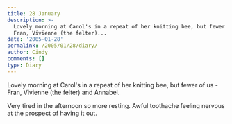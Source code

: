 ```yaml
---
title: 28 January
description: >-
  Lovely morning at Carol's in a repeat of her knitting bee, but fewer of us -
  Fran, Vivienne (the felter)...
date: '2005-01-28'
permalink: /2005/01/28/diary/
author: Cindy
comments: []
type: Diary
---
```


Lovely morning at Carol's in a repeat of her knitting bee, but fewer of us - Fran, Vivienne (the felter) and Annabel.

Very tired in the afternoon so more resting. Awful toothache feeling nervous at the prospect of having it out.
